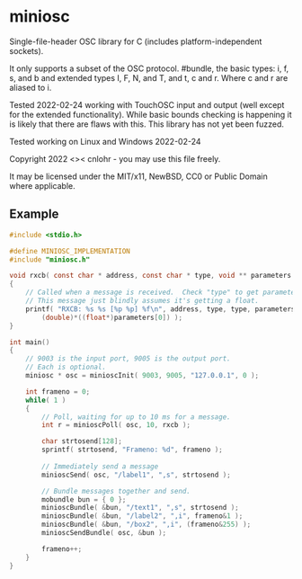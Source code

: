 # miniosc

Single-file-header OSC library for C (includes platform-independent sockets).

It only supports a subset of the OSC protocol. #bundle, the basic types:
i, f, s, and b and extended types I, F, N, and T, and t, c and r. Where c and
r are aliased to i.
  
Tested 2022-02-24 working with TouchOSC input and output (well except for the
extended functionality).  While basic bounds checking is happening it is
likely that there are flaws with this.  This library has not yet been
fuzzed.

Tested working on Linux and Windows 2022-02-24
 
Copyright 2022 <>< cnlohr - you may use this file freely.
 
It may be licensed under the MIT/x11, NewBSD, CC0 or Public Domain where applicable.

## Example

```c
#include <stdio.h>

#define MINIOSC_IMPLEMENTATION
#include "miniosc.h"

void rxcb( const char * address, const char * type, void ** parameters )
{
	// Called when a message is received.  Check "type" to get parameters 
	// This message just blindly assumes it's getting a float.
	printf( "RXCB: %s %s [%p %p] %f\n", address, type, type, parameters[0],
		(double)*((float*)parameters[0]) );
}

int main()
{
	// 9003 is the input port, 9005 is the output port.
	// Each is optional.
	miniosc * osc = minioscInit( 9003, 9005, "127.0.0.1", 0 );

	int frameno = 0;
	while( 1 )
	{
		// Poll, waiting for up to 10 ms for a message.
		int r = minioscPoll( osc, 10, rxcb );

		char strtosend[128];
		sprintf( strtosend, "Frameno: %d", frameno );
		
		// Immediately send a message
		minioscSend( osc, "/label1", ",s", strtosend );

		// Bundle messages together and send.
		mobundle bun = { 0 };
		minioscBundle( &bun, "/text1", ",s", strtosend );
		minioscBundle( &bun, "/label2", ",i", frameno&1 );
		minioscBundle( &bun, "/box2", ",i", (frameno&255) );
		minioscSendBundle( osc, &bun );

		frameno++;
	}
}
```
